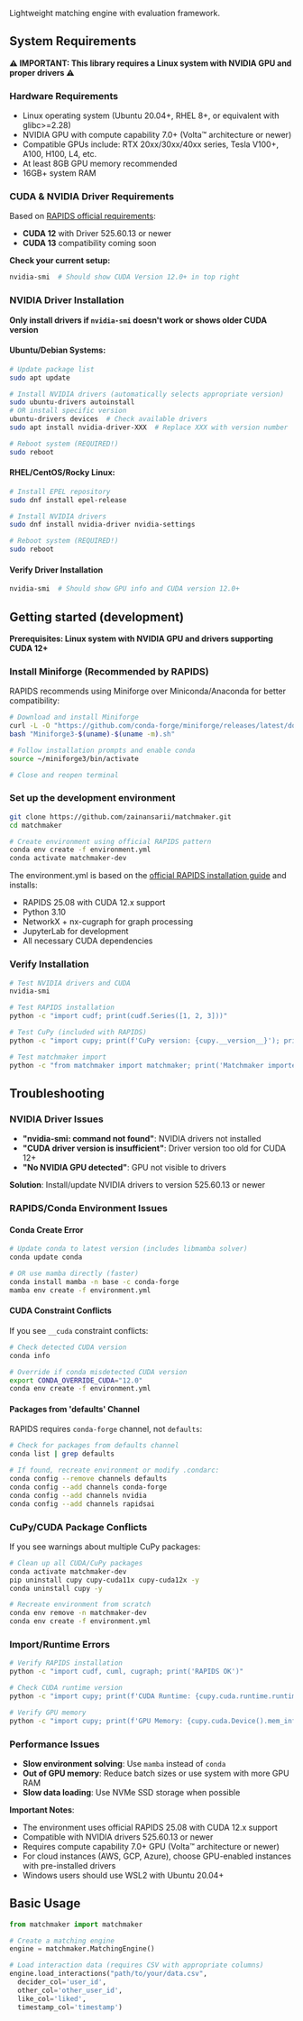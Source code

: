 Lightweight matching engine with evaluation framework.

## System Requirements

**⚠️ IMPORTANT: This library requires a Linux system with NVIDIA GPU and proper drivers ⚠️**

### Hardware Requirements
- Linux operating system (Ubuntu 20.04+, RHEL 8+, or equivalent with glibc>=2.28)
- NVIDIA GPU with compute capability 7.0+ (Volta™ architecture or newer)
- Compatible GPUs include: RTX 20xx/30xx/40xx series, Tesla V100+, A100, H100, L4, etc.
- At least 8GB GPU memory recommended
- 16GB+ system RAM

### CUDA & NVIDIA Driver Requirements

Based on [RAPIDS official requirements](https://docs.rapids.ai/install/):

- **CUDA 12** with Driver 525.60.13 or newer
- **CUDA 13** compatibility coming soon

**Check your current setup:**
```bash
nvidia-smi  # Should show CUDA Version 12.0+ in top right
```

### NVIDIA Driver Installation

**Only install drivers if `nvidia-smi` doesn't work or shows older CUDA version**

#### Ubuntu/Debian Systems:
```bash
# Update package list
sudo apt update

# Install NVIDIA drivers (automatically selects appropriate version)
sudo ubuntu-drivers autoinstall
# OR install specific version
ubuntu-drivers devices  # Check available drivers
sudo apt install nvidia-driver-XXX  # Replace XXX with version number

# Reboot system (REQUIRED!)
sudo reboot
```

#### RHEL/CentOS/Rocky Linux:
```bash
# Install EPEL repository
sudo dnf install epel-release

# Install NVIDIA drivers
sudo dnf install nvidia-driver nvidia-settings

# Reboot system (REQUIRED!)
sudo reboot
```

#### Verify Driver Installation
```bash
nvidia-smi  # Should show GPU info and CUDA version 12.0+
```

## Getting started (development)

**Prerequisites: Linux system with NVIDIA GPU and drivers supporting CUDA 12+**

### Install Miniforge (Recommended by RAPIDS)

RAPIDS recommends using Miniforge over Miniconda/Anaconda for better compatibility:

```bash
# Download and install Miniforge
curl -L -O "https://github.com/conda-forge/miniforge/releases/latest/download/Miniforge3-$(uname)-$(uname -m).sh"
bash "Miniforge3-$(uname)-$(uname -m).sh"

# Follow installation prompts and enable conda
source ~/miniforge3/bin/activate

# Close and reopen terminal
```

### Set up the development environment

```bash
git clone https://github.com/zainansarii/matchmaker.git
cd matchmaker

# Create environment using official RAPIDS pattern
conda env create -f environment.yml
conda activate matchmaker-dev
```

The environment.yml is based on the [official RAPIDS installation guide](https://docs.rapids.ai/install/) and installs:
- RAPIDS 25.08 with CUDA 12.x support
- Python 3.10
- NetworkX + nx-cugraph for graph processing
- JupyterLab for development
- All necessary CUDA dependencies

### Verify Installation

```bash
# Test NVIDIA drivers and CUDA
nvidia-smi

# Test RAPIDS installation
python -c "import cudf; print(cudf.Series([1, 2, 3]))"

# Test CuPy (included with RAPIDS)
python -c "import cupy; print(f'CuPy version: {cupy.__version__}'); print(f'CUDA device: {cupy.cuda.device.Device().id}')"

# Test matchmaker import
python -c "from matchmaker import matchmaker; print('Matchmaker imported successfully')"
```

## Troubleshooting

### NVIDIA Driver Issues
- **"nvidia-smi: command not found"**: NVIDIA drivers not installed
- **"CUDA driver version is insufficient"**: Driver version too old for CUDA 12+
- **"No NVIDIA GPU detected"**: GPU not visible to drivers

**Solution**: Install/update NVIDIA drivers to version 525.60.13 or newer

### RAPIDS/Conda Environment Issues

#### Conda Create Error
```bash
# Update conda to latest version (includes libmamba solver)
conda update conda

# OR use mamba directly (faster)
conda install mamba -n base -c conda-forge
mamba env create -f environment.yml
```

#### CUDA Constraint Conflicts
If you see `__cuda` constraint conflicts:
```bash
# Check detected CUDA version
conda info

# Override if conda misdetected CUDA version
export CONDA_OVERRIDE_CUDA="12.0"
conda env create -f environment.yml
```

#### Packages from 'defaults' Channel
RAPIDS requires `conda-forge` channel, not `defaults`:
```bash
# Check for packages from defaults channel
conda list | grep defaults

# If found, recreate environment or modify .condarc:
conda config --remove channels defaults
conda config --add channels conda-forge
conda config --add channels nvidia
conda config --add channels rapidsai
```

### CuPy/CUDA Package Conflicts
If you see warnings about multiple CuPy packages:
```bash
# Clean up all CUDA/CuPy packages
conda activate matchmaker-dev
pip uninstall cupy cupy-cuda11x cupy-cuda12x -y
conda uninstall cupy -y

# Recreate environment from scratch
conda env remove -n matchmaker-dev
conda env create -f environment.yml
```

### Import/Runtime Errors
```bash
# Verify RAPIDS installation
python -c "import cudf, cuml, cugraph; print('RAPIDS OK')"

# Check CUDA runtime version
python -c "import cupy; print(f'CUDA Runtime: {cupy.cuda.runtime.runtimeGetVersion()}')"

# Verify GPU memory
python -c "import cupy; print(f'GPU Memory: {cupy.cuda.Device().mem_info}')"
```

### Performance Issues
- **Slow environment solving**: Use `mamba` instead of `conda`
- **Out of GPU memory**: Reduce batch sizes or use system with more GPU RAM
- **Slow data loading**: Use NVMe SSD storage when possible

**Important Notes**:
- The environment uses official RAPIDS 25.08 with CUDA 12.x support
- Compatible with NVIDIA drivers 525.60.13 or newer
- Requires compute capability 7.0+ GPU (Volta™ architecture or newer)
- For cloud instances (AWS, GCP, Azure), choose GPU-enabled instances with pre-installed drivers
- Windows users should use WSL2 with Ubuntu 20.04+

## Basic Usage

```python
from matchmaker import matchmaker

# Create a matching engine
engine = matchmaker.MatchingEngine()

# Load interaction data (requires CSV with appropriate columns)
engine.load_interactions("path/to/your/data.csv", 
  decider_col='user_id', 
  other_col='other_user_id', 
  like_col='liked', 
  timestamp_col='timestamp')
```
